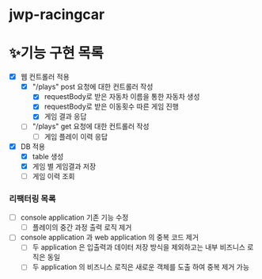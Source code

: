 # jwp-racingcar

# ✨기능 구현 목록

- [x] 웹 컨트롤러 적용
    - [x] "/plays" post 요청에 대한 컨트롤러 작성
        - [x] requestBody로 받은 자동차 이름을 통한 자동차 생성
        - [x] requestBody로 받은 이동횟수 따른 게임 진행
        - [x] 게임 결과 응답
    - [ ] "/plays" get 요청에 대한 컨트롤러 작성
        - [ ] 게임 플레이 이력 응답
- [x] DB 적용
    - [x] table 생성
    - [x] 게임 별 게임결과 저장
    - [ ] 게임 이력 조회

### 리팩터링 목록

- [ ] console application 기존 기능 수정
    - [ ] 플레이의 중간 과정 출력 로직 제거
- [ ] console application 과 web application 의 중복 코드 제거
    - [ ] 두 application 은 입출력과 데이터 저장 방식을 제외하고는 내부 비즈니스 로직은 동일
    - [ ] 두 application 의 비즈니스 로직은 새로운 객체를 도출 하여 중복 제거 가능
